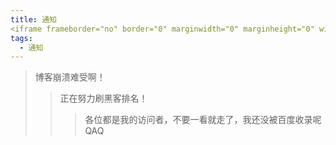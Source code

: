```yaml
---
title: 通知
<iframe frameborder="no" border="0" marginwidth="0" marginheight="0" width=298 height=52 src="//music.163.com/outchain/player?type=2&id=29207835&auto=1&height=32"></iframe>'
tags:
  - 通知
---
```


>博客崩溃难受啊！
>>正在努力刷黑客排名！
>>>各位都是我的访问者，不要一看就走了，我还没被百度收录呢QAQ
<script src="https://utteranc.es/client.js"
        repo="2398954487/pinlunchucun"
        issue-term="pathname"
        theme="icy-dark"
        crossorigin="anonymous"
        async>
</script>
